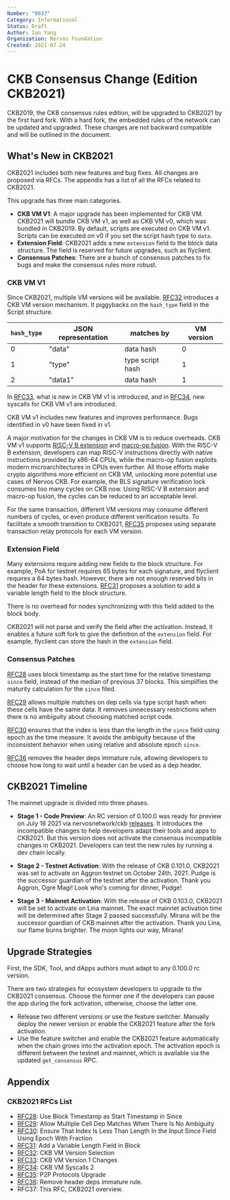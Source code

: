 ```yaml
---
Number: "0037"
Category: Informational
Status: Draft
Author: Ian Yang
Organization: Nervos Foundation
Created: 2021-07-24
---
```


# CKB Consensus Change (Edition CKB2021)

CKB2019, the CKB consensus rules edition, will be upgraded to CKB2021 by the first hard fork. With a hard fork, the embedded rules of the network can be updated and upgraded. These changes are not backward compatible and will be outlined in the document.

## What's New in CKB2021

CKB2021 includes both new features and bug fixes. All changes are proposed via RFCs. The appendix has a list of all the RFCs related to CKB2021.

This upgrade has three main categories. 

- **CKB VM V1**: A major upgrade has been implemented for CKB VM. CKB2021 will bundle CKB VM v1, as well as CKB VM v0, which was bundled in CKB2019. By default, scripts are executed on CKB VM v1. Scripts can be executed on v0 if you set the script hash type to `data`.  
- **Extension Field**: CKB2021 adds a new `extension` field to the block data structure. The field is reserved for future upgrades, such as flyclient.
- **Consensus Patches**: There are a bunch of consensus patches to fix bugs and make the consensus rules more robust.

### CKB VM V1

Since CKB2021, multiple VM versions will be available. ﻿[RFC32] introduces a CKB VM version mechanism. It piggybacks on the `hash_type` field in the Script structure.

| `hash_type` | JSON representation | matches by | VM version |
| ----------- | ---------- | ---------------- | ---------- |
| 0           | "data"     | data hash        | 0          |
| 1           | "type"     | type script hash | 1          |
| 2           | "data1"    | data hash        | 1          |

In [RFC33], what is new in CKB VM v1 is introduced, and in [RFC34], new syscalls for CKB VM v1 are introduced.

CKB VM v1 includes new features and improves performance. Bugs identified in v0 have been fixed in v1.

A major motivation for the changes in CKB VM is to reduce overheads. CKB VM v1 supports [RISC-V B extension](https://github.com/riscv/riscv-bitmanip) and [macro-op fusion](https://en.wikichip.org/wiki/macro-operation_fusion). With the RISC-V B extension, developers can map RISC-V instructions directly with native instructions provided by x86-64 CPUs, while the macro-op fusion exploits modern microarchitectures in CPUs even further. All those efforts make crypto algorithms more efficient on CKB VM, unlocking more potential use cases of Nervos CKB. For example, the BLS signature verification lock consumes too many cycles on CKB now. Using RISC-V B extension and macro-op fusion, the cycles can be reduced to an acceptable level.

For the same transaction, different VM versions may consume different numbers of cycles, or even produce different verification results. To facilitate a smooth transition to CKB2021, [RFC35] proposes using separate transaction relay protocols for each VM version.

### Extension Field

Many extensions require adding new fields to the block structure. For example, PoA for testnet requires 65 bytes for each signature, and flyclient requires a 64 bytes hash. However, there are not enough reserved bits in the header for these extensions. [RFC31] proposes a solution to add a variable length field to the block structure. 

There is no overhead for nodes synchronizing with this field added to the block body. 

CKB2021 will not parse and verify the field after the activation. Instead, it enables a future soft fork to give the definition of the `extension` field. For example, flyclient can store the hash in the `extension` field.

### Consensus Patches

[RFC28] uses block timestamp as the start time for the relative timestamp `since` field, instead of the median of previous 37 blocks. This simplifies the maturity calculation for the `since` filed.

[RFC29] allows multiple matches on dep cells via type script hash when these cells have the same data. It removes unnecessary restrictions when there is no ambiguity about choosing matched script code.

[RFC30] ensures that the index is less than the length in the `since` field using epoch as the time measure. It avoids the ambiguity because of the inconsistent behavior when using relative and absolute epoch `since`.

[RFC36] removes the header deps immature rule, allowing developers to choose how long to wait until a header can be used as a dep header.

## CKB2021 Timeline

The mainnet upgrade is divided into three phases.

* **Stage 1 - Code Preview**: An RC version of 0.100.0 was ready for preview on July 16 2021 via nervosnetwork/ckb [releases](https://github.com/nervosnetwork/ckb/releases). It introduces the incompatible changes to help developers adapt their tools and apps to CKB2021. But this version does not activate the consensus incompatible changes in CKB2021. Developers can test the new rules by running a dev chain locally.

* **Stage 2 - Testnet Activation**: With the release of CKB 0.101.0, CKB2021 was set to activate on Aggron testnet on October 24th, 2021. Pudge is the successor guardian of the testnet after the activation. Thank you Aggron, Ogre Magi! Look who's coming for dinner, Pudge!

* **Stage 3 - Mainnet Activation**: With the release of CKB 0.103.0, CKB2021 will be set to activate on Lina mainnet. The exact mainnet activation time will be determined after Stage 2 passed successfully. Mirana will be the successor guardian of CKB mainnet after the activation. Thank you Lina, our flame burns brighter. The moon lights our way, Mirana!

## Upgrade Strategies

First, the SDK, Tool, and dApps authors must adapt to any 0.100.0 rc version.

There are two strategies for ecosystem developers to upgrade to the CKB2021 consensus. Choose the former one if the developers can pause the app during the fork activation, otherwise, choose the latter one.

- Release two different versions or use the feature switcher. Manually deploy the newer version or enable the CKB2021 feature after the fork activation.
- Use the feature switcher and enable the CKB2021 feature automatically when the chain grows into the activation epoch. The activation epoch is different between the testnet and mainnet, which is available via the updated `get_consensus` RPC.

## Appendix

### CKB2021 RFCs List

* [RFC28]: Use Block Timestamp as Start Timestamp in Since
* [RFC29]: Allow Multiple Cell Dep Matches When There Is No Ambiguity
* [RFC30]: Ensure That Index Is Less Than Length In the Input Since Field Using Epoch With Fraction
* [RFC31]: Add a Variable Length Field in Block
* [RFC32]: CKB VM Version Selection
* [RFC33]: CKB VM Version 1 Changes
* [RFC34]: CKB VM Syscalls 2
* [RFC35]: P2P Protocols Upgrade
* [RFC36]: Remove header deps immature rule.
* RFC37: This RFC, CKB2021 overview.

[RFC28]: ../0028-change-since-relative-timestamp/0028-change-since-relative-timestamp.md
[RFC29]: ../0029-allow-script-multiple-matches-on-identical-code/0029-allow-script-multiple-matches-on-identical-code.md
[RFC30]: ../0030-ensure-index-less-than-length-in-since/0030-ensure-index-less-than-length-in-since.md
[RFC31]: ../0031-variable-length-header-field/0031-variable-length-header-field.md
[RFC32]: ../0032-ckb-vm-version-selection/0032-ckb-vm-version-selection.md
[RFC33]: ../0033-ckb-vm-version-1/0033-ckb-vm-version-1.md
[RFC34]: ../0034-vm-syscalls-2/0034-vm-syscalls-2.md
[RFC35]: ../0035-ckb2021-p2p-protocol-upgrade/0035-ckb2021-p2p-protocol-upgrade.md
[RFC36]: ../0036-remove-header-deps-immature-rule/0036-remove-header-deps-immature-rule.md
